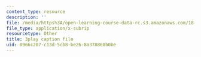```yaml
---
content_type: resource
description: ''
file: /media/https%3A/open-learning-course-data-rc.s3.amazonaws.com/18-03-differential-equations-spring-2010/0966c207c13d5cb8be268a378860b0be_Y9_zrupnz0Q.vtt
file_type: application/x-subrip
resourcetype: Other
title: 3play caption file
uid: 0966c207-c13d-5cb8-be26-8a378860b0be
---
```


